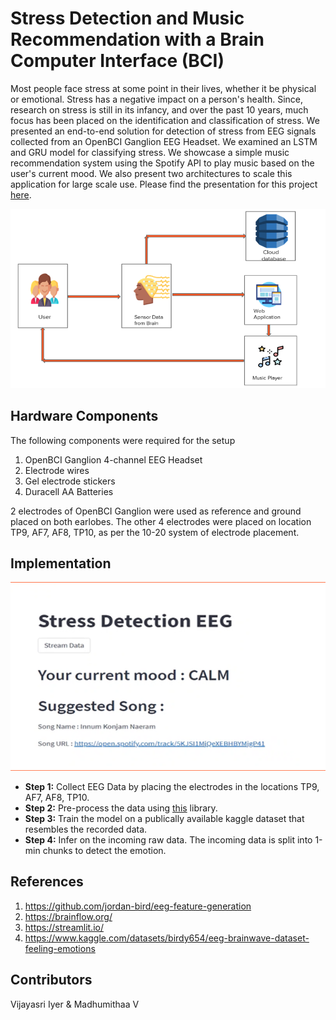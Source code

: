 # Stress Detection and Music Recommendation with a Brain Computer Interface (BCI)
Most people face stress at some point in their lives, whether it be physical or emotional. Stress has a negative impact on a person's health. Since, research on stress is still in its infancy, and over the past 10 years, much focus has been placed on the identification and classification of stress. We presented an end-to-end solution for detection of stress from EEG signals collected from an OpenBCI Ganglion EEG Headset. We examined an LSTM and GRU model for classifying stress. We showcase a simple music recommendation system using the Spotify API to play music based on the user's current mood. We also present two architectures to scale this application for large scale use. Please find the presentation for this project [here](https://docs.google.com/presentation/d/19hMFwgbVj6Na0fEbEFAPNXMf3QFx5SjeCajAVU9eAeI/edit?usp=sharing).

![System](./assets/system.png)

## Hardware Components
The following components were required for the setup 
1. OpenBCI Ganglion 4-channel EEG Headset
2. Electrode wires
3. Gel electrode stickers
4. Duracell AA Batteries

2 electrodes of OpenBCI Ganglion were used as reference and ground placed on both earlobes. The other 4 electrodes were placed on location TP9, AF7, AF8, TP10, as per the 10-20 system of electrode placement. 

## Implementation
![UI](./assets/implementation.png)

- **Step 1:** Collect EEG Data by placing the electrodes in the locations TP9, AF7, AF8, TP10. 
- **Step 2:** Pre-process the data using [this](https://www.kaggle.com/datasets/birdy654/eeg-brainwave-dataset-feeling-emotions) library.
- **Step 3:** Train the model on a publically available kaggle dataset that resembles the recorded data.
- **Step 4:** Infer on the incoming raw data. The incoming data is split into 1-min chunks to detect the emotion. 

## References
1. https://github.com/jordan-bird/eeg-feature-generation
2. https://brainflow.org/
3. https://streamlit.io/
4. https://www.kaggle.com/datasets/birdy654/eeg-brainwave-dataset-feeling-emotions

## Contributors
Vijayasri Iyer & Madhumithaa V


